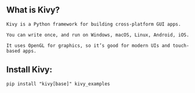 ## What is Kivy?

    Kivy is a Python framework for building cross-platform GUI apps.

    You can write once, and run on Windows, macOS, Linux, Android, iOS.

    It uses OpenGL for graphics, so it’s good for modern UIs and touch-based apps.

## Install Kivy:
    pip install "kivy[base]" kivy_examples
